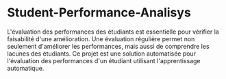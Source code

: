 # Student-Performance-Analisys

L'évaluation des performances des étudiants est essentielle pour vérifier la faisabilité d'une amélioration. Une évaluation régulière permet non seulement d'améliorer les performances, mais aussi de comprendre les lacunes des étudiants.
Ce projet est une solution automatisée pour l'évaluation des performances d'un étudiant utilisant l'apprentissage automatique.
